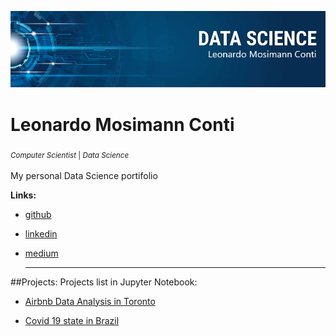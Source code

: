 <p align="center">
  <img src="/img/banner.png" >
</p>

# Leonardo Mosimann Conti
<sub> *Computer Scientist* | *Data Science* <sub>

My personal Data Science portifolio

**Links:**
* [github](https://github.com/Leomconti)

* [linkedin](https://www.linkedin.com/in/leomconti/)

* [medium](https://medium.com/@leomconti)
  
  ---
  
##Projects: 
Projects list in Jupyter Notebook:
  
 * [Airbnb Data Analysis in Toronto](https://github.com/Leomconti/data_science/blob/main/airbnb_data_analysis_toronto.ipynb)
  
 * [Covid 19 state in Brazil](https://github.com/Leomconti/data_science/blob/main/Covid_19_state_in_Brazil.ipynb)
